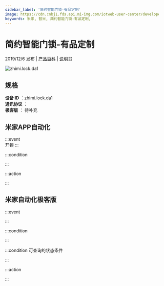 ```yaml
---
sidebar_label: '简约智能门锁-有品定制'
image: https://cdn.cnbj1.fds.api.mi-img.com/iotweb-user-center/developer_1679047615783gzJmBjif.png?GalaxyAccessKeyId=AKVGLQWBOVIRQ3XLEW&Expires=9223372036854775807&Signature=QZjPrv8RY3Q0vHZGxUCCJAhDb3s=
keywords: 米家, 智米, 简约智能门锁-有品定制, 
---
```

# 简约智能门锁-有品定制

2019/12/6 发布 | [产品百科](https://home.mi.com/webapp/content/baike/product/index.html?model=zhimi.lock.da1/) | [说明书](https://home.mi.com/views/introduction.html?model=zhimi.lock.da1&region=cn)

![zhimi.lock.da1](https://cdn.cnbj1.fds.api.mi-img.com/iotweb-user-center/developer_1679047615783gzJmBjif.png?GalaxyAccessKeyId=AKVGLQWBOVIRQ3XLEW&Expires=9223372036854775807&Signature=QZjPrv8RY3Q0vHZGxUCCJAhDb3s=)

## 规格  
> 
**设备 ID** ：zhimi.lock.da1  
**通讯协议** ：  
**极客版**  ： 待补充 


## 米家APP自动化  

:::event  
开锁
:::

:::condition  

:::

:::action   

:::

## 米家自动化极客版  

:::event  

:::

:::condition  

:::

:::condition 可查询的状态条件  

:::

:::action  

:::

        
